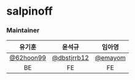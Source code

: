 # salpinoff

### Maintainer
|유기훈|윤석규|임아영|
|:---:|:---:|:---:|
|[@62hoon99](https://github.com/62hoon99)|[@dbstjrrb12](https://github.com/dbstjrrb12)|[@emayom](https://github.com/emayom)|
|BE|FE|FE|
